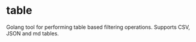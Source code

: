 # table
Golang tool for performing table based filtering operations. Supports CSV, JSON and md tables.
